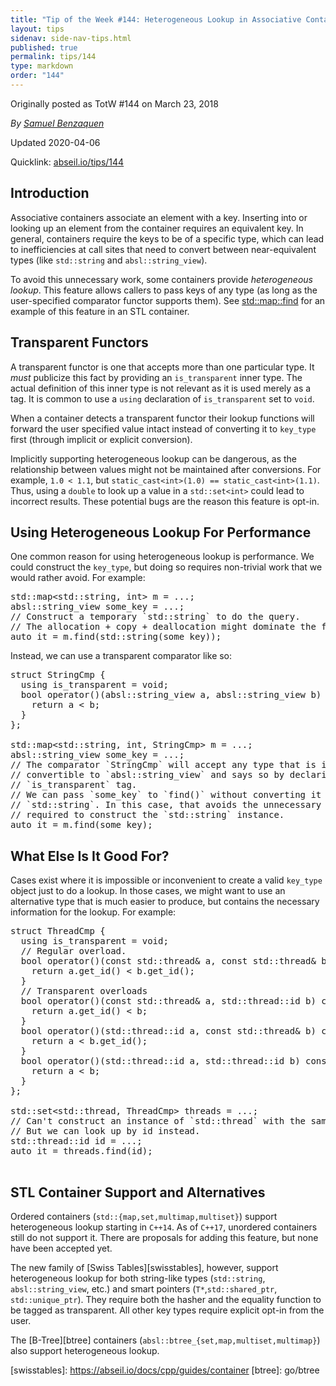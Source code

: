 ```yaml
---
title: "Tip of the Week #144: Heterogeneous Lookup in Associative Containers"
layout: tips
sidenav: side-nav-tips.html
published: true
permalink: tips/144
type: markdown
order: "144"
---
```


Originally posted as TotW #144 on March 23, 2018

*By [Samuel Benzaquen](mailto:sbenza@google.com)*

Updated 2020-04-06

Quicklink: [abseil.io/tips/144](https://abseil.io/tips/144)


## Introduction

Associative containers associate an element with a key. Inserting into or
looking up an element from the container requires an equivalent key. In general,
containers require the keys to be of a specific type, which can lead to
inefficiencies at call sites that need to convert between near-equivalent types
(like `std::string` and `absl::string_view`).

To avoid this unnecessary work, some containers provide *heterogeneous lookup*.
This feature allows callers to pass keys of any type (as long as the
user-specified comparator functor supports them). See
[std::map::find](http://en.cppreference.com/w/cpp/container/map/find) for an
example of this feature in an STL container.

## Transparent Functors

A transparent functor is one that accepts more than one particular type. It
*must* publicize this fact by providing an `is_transparent` inner type. The
actual definition of this inner type is not relevant as it is used merely as a
tag. It is common to use a `using` declaration of `is_transparent` set to
`void`.

When a container detects a transparent functor their lookup functions will
forward the user specified value intact instead of converting it to `key_type`
first (through implicit or explicit conversion).

Implicitly supporting heterogeneous lookup can be dangerous, as the relationship
between values might not be maintained after conversions. For example, `1.0 <
1.1`, but `static_cast<int>(1.0) == static_cast<int>(1.1)`. Thus, using a
`double` to look up a value in a `std::set<int>` could lead to incorrect
results. These potential bugs are the reason this feature is opt-in.

## Using Heterogeneous Lookup For Performance

One common reason for using heterogeneous lookup is performance. We could
construct the `key_type`, but doing so requires non-trivial work that we would
rather avoid. For example:

<pre class="prettyprint lang-cpp bad-code">
std::map&lt;std::string, int&gt; m = ...;
absl::string_view some_key = ...;
// Construct a temporary `std::string` to do the query.
// The allocation + copy + deallocation might dominate the find() call.
auto it = m.find(std::string(some_key));
</pre>

Instead, we can use a transparent comparator like so:

<pre class="prettyprint lang-cpp code">
struct StringCmp {
  using is_transparent = void;
  bool operator()(absl::string_view a, absl::string_view b) const {
    return a &lt; b;
  }
};

std::map&lt;std::string, int, StringCmp&gt; m = ...;
absl::string_view some_key = ...;
// The comparator `StringCmp` will accept any type that is implicitly
// convertible to `absl::string_view` and says so by declaring the
// `is_transparent` tag.
// We can pass `some_key` to `find()` without converting it first to
// `std::string`. In this case, that avoids the unnecessary memory allocation
// required to construct the `std::string` instance.
auto it = m.find(some_key);
</pre>

## What Else Is It Good For?

Cases exist where it is impossible or inconvenient to create a valid `key_type`
object just to do a lookup. In those cases, we might want to use an alternative
type that is much easier to produce, but contains the necessary information for
the lookup. For example:

<pre class="prettyprint lang-cpp code">
struct ThreadCmp {
  using is_transparent = void;
  // Regular overload.
  bool operator()(const std::thread& a, const std::thread& b) const {
    return a.get_id() &lt; b.get_id();
  }
  // Transparent overloads
  bool operator()(const std::thread& a, std::thread::id b) const {
    return a.get_id() &lt; b;
  }
  bool operator()(std::thread::id a, const std::thread& b) const {
    return a &lt; b.get_id();
  }
  bool operator()(std::thread::id a, std::thread::id b) const {
    return a &lt; b;
  }
};

std::set&lt;std::thread, ThreadCmp&gt; threads = ...;
// Can't construct an instance of `std::thread` with the same id, just to do the lookup.
// But we can look up by id instead.
std::thread::id id = ...;
auto it = threads.find(id);

</pre>

## STL Container Support and Alternatives

Ordered containers (`std::{map,set,multimap,multiset}`) support heterogeneous
lookup starting in `C++14`. As of `C++17`, unordered containers still do not
support it. There are proposals for adding this feature, but none have been
accepted yet.

The new family of [Swiss Tables][swisstables], however, support heterogeneous
lookup for both string-like types (`std::string`, `absl::string_view`, etc.) and
smart pointers (`T*`,`std::shared_ptr`, `std::unique_ptr`). They require both
the hasher and the equality function to be tagged as transparent. All other key
types require explicit opt-in from the user.

The [B-Tree][btree] containers (`absl::btree_{set,map,multiset,multimap}`) also
support heterogeneous lookup.

\[swisstables]: https://abseil.io/docs/cpp/guides/container [btree]: go/btree
